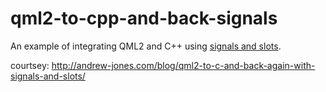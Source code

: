 qml2-to-cpp-and-back-signals
============================

An example of integrating QML2 and C++ using [signals and slots](http://qt-project.org/doc/qt-5/signalsandslots.html).

courtsey: http://andrew-jones.com/blog/qml2-to-c-and-back-again-with-signals-and-slots/
